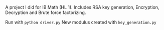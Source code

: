A project I did for IB Math (HL 1). Includes RSA key generation, Encryption, Decryption and Brute force factorizing.


Run with `python driver.py`
New modulus created with `key_generation.py` 
